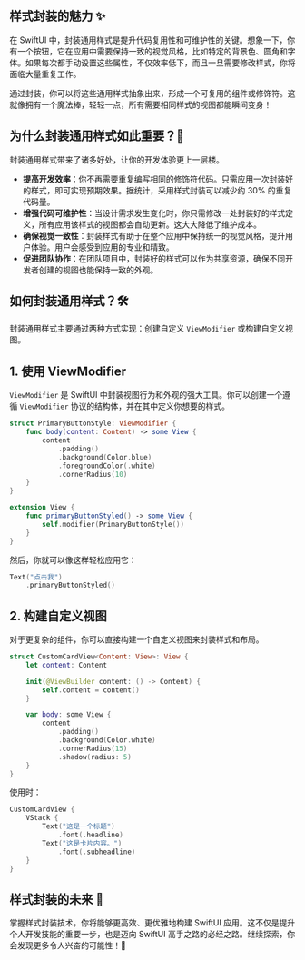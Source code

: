 ﻿## 样式封装的魅力 ✨

在 SwiftUI 中，封装通用样式是提升代码复用性和可维护性的关键。想象一下，你有一个按钮，它在应用中需要保持一致的视觉风格，比如特定的背景色、圆角和字体。如果每次都手动设置这些属性，不仅效率低下，而且一旦需要修改样式，你将面临大量重复工作。

通过封装，你可以将这些通用样式抽象出来，形成一个可复用的组件或修饰符。这就像拥有一个魔法棒，轻轻一点，所有需要相同样式的视图都能瞬间变身！

## 为什么封装通用样式如此重要？🚀

封装通用样式带来了诸多好处，让你的开发体验更上一层楼。

*   **提高开发效率**：你不再需要重复编写相同的修饰符代码。只需应用一次封装好的样式，即可实现预期效果。据统计，采用样式封装可以减少约 30% 的重复代码量。
*   **增强代码可维护性**：当设计需求发生变化时，你只需修改一处封装好的样式定义，所有应用该样式的视图都会自动更新。这大大降低了维护成本。
*   **确保视觉一致性**：封装样式有助于在整个应用中保持统一的视觉风格，提升用户体验。用户会感受到应用的专业和精致。
*   **促进团队协作**：在团队项目中，封装好的样式可以作为共享资源，确保不同开发者创建的视图也能保持一致的外观。

## 如何封装通用样式？🛠️

封装通用样式主要通过两种方式实现：创建自定义 `ViewModifier` 或构建自定义视图。

## 1. 使用 ViewModifier

`ViewModifier` 是 SwiftUI 中封装视图行为和外观的强大工具。你可以创建一个遵循 `ViewModifier` 协议的结构体，并在其中定义你想要的样式。

```swift
struct PrimaryButtonStyle: ViewModifier {
    func body(content: Content) -> some View {
        content
            .padding()
            .background(Color.blue)
            .foregroundColor(.white)
            .cornerRadius(10)
    }
}

extension View {
    func primaryButtonStyled() -> some View {
        self.modifier(PrimaryButtonStyle())
    }
}
```

然后，你就可以像这样轻松应用它：

```swift
Text("点击我")
    .primaryButtonStyled()
```

## 2. 构建自定义视图

对于更复杂的组件，你可以直接构建一个自定义视图来封装样式和布局。

```swift
struct CustomCardView<Content: View>: View {
    let content: Content

    init(@ViewBuilder content: () -> Content) {
        self.content = content()
    }

    var body: some View {
        content
            .padding()
            .background(Color.white)
            .cornerRadius(15)
            .shadow(radius: 5)
    }
}
```

使用时：

```swift
CustomCardView {
    VStack {
        Text("这是一个标题")
            .font(.headline)
        Text("这是卡片内容。")
            .font(.subheadline)
    }
}
```

## 样式封装的未来 🌟

掌握样式封装技术，你将能够更高效、更优雅地构建 SwiftUI 应用。这不仅是提升个人开发技能的重要一步，也是迈向 SwiftUI 高手之路的必经之路。继续探索，你会发现更多令人兴奋的可能性！🚀


